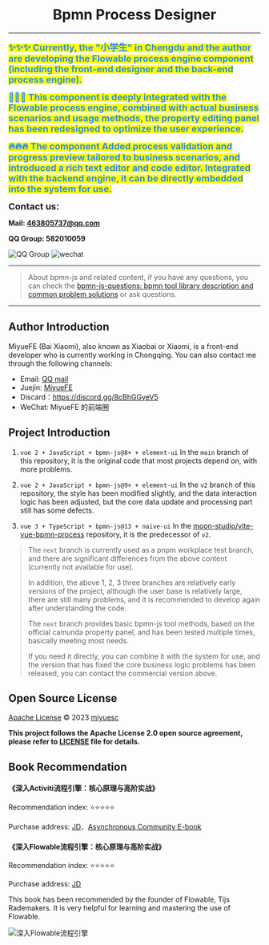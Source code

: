 <h1 align="center">Bpmn Process Designer</h1>

---

<b>
<mark><font color="#2d8cf0" weight="2" size="4">✨✨✨ Currently, the "小学生" in Chengdu and the author are developing the Flowable process engine component (including the front-end designer and the back-end process engine). </font></mark>

<mark><font color="#2d8cf0" weight="2" size="4">🚀🚀🚀 This component is deeply integrated with the Flowable process engine, combined with actual business scenarios and usage methods, the property editing panel has been redesigned to optimize the user experience. </font></mark>

<mark><font color="#2d8cf0" weight="2" size="4">🔥🔥🔥 The component Added process validation and progress preview tailored to business scenarios, and introduced a rich text editor and code editor. Integrated with the backend engine, it can be directly embedded into the system for use. </font></mark>


<font weight="bold" size="4">Contact us: </font>

Mail: 463805737@qq.com

QQ Group: 582010059

</b>

<p align="left">

<img src="./docs/qq-group.png" alt="QQ Group"  />
<img src="https://www.bpmport.com/images/contact-us-weixin-img.b5e3c289.png" alt="wechat" />

</p>

---

> About bpmn-js and related content, if you have any questions, you can check the [bpmn-js-questions: bpmn tool library description and common problem solutions](https://github.com/miyuesc/bpmn-js-questions) or ask questions. 

---

## Author Introduction

MiyueFE (Bai Xiaomi), also known as Xiaobai or Xiaomi, is a front-end developer who is currently working in Chongqing. You can also contact me through the following channels:

- Email: [QQ mail](mailto:913784771@qq.com)
- Juejin: [MiyueFE](https://juejin.cn/user/747323639208391)
- Discard：https://discord.gg/8cBhGGyeV5
- WeChat: MiyueFE 的前端圈


## Project Introduction

1. `vue 2 + JavaScript + bpmn-js@8+ + element-ui` In the `main` branch of this repository, it is the original code that most projects depend on, with more problems.

2. `vue 2 + JavaScript + bpmn-js@9+ + element-ui` In the `v2` branch of this repository, the style has been modified slightly, and the data interaction logic has been adjusted, but the core data update and processing part still has some defects.

3. `vue 3 + TypeScript + bpmn-js@13 + naive-ui` In the [moon-studio/vite-vue-bpmn-process](https://github.com/moon-studio/vite-vue-bpmn-process) repository, it is the predecessor of `v2`.


> The `next` branch is currently used as a pnpm workplace test branch, and there are significant differences from the above content (currently not available for use).
> 
> In addition, the above 1, 2, 3 three branches are relatively early versions of the project, although the user base is relatively large, there are still many problems, and it is recommended to develop again after understanding the code.
> 
> The `next` branch provides basic bpmn-js tool methods, based on the official camunda property panel, and has been tested multiple times, basically meeting most needs.
>
> If you need it directly, you can combine it with the system for use, and the version that has fixed the core business logic problems has been released, you can contact the commercial version above.


## Open Source License

[Apache License](https://github.com/miyuesc/bpmn-process-designer/blob/next/LICENSE) © 2023 [miyuesc](https://github.com/miyuesc)

**This project follows the Apache License 2.0 open source agreement, please refer to [LICENSE](https://github.com/miyuesc/bpmn-process-designer/blob/next/LICENSE) file for details.**


## Book Recommendation

#### 《深入Activiti流程引擎：核心原理与高阶实战》

Recommendation index: ⭐⭐⭐⭐⭐

Purchase address: [JD](https://item.jd.com/13928958.html)、[Asynchronous Community E-book](https://www.epubit.com/bookDetails?id=UBd189db7e65bd)

#### 《深入Flowable流程引擎：核心原理与高阶实战》

Recommendation index: ⭐⭐⭐⭐⭐

Purchase address: [JD](https://item.jd.com/14804836.html)

This book has been recommended by the founder of Flowable, Tijs Rademakers. It is very helpful for learning and mastering the use of Flowable.

![深入Flowable流程引擎](https://img14.360buyimg.com/n0/jfs/t1/108850/37/53916/154540/66f612a3Fdb62296b/2d4c3001da6dd921.jpg)







